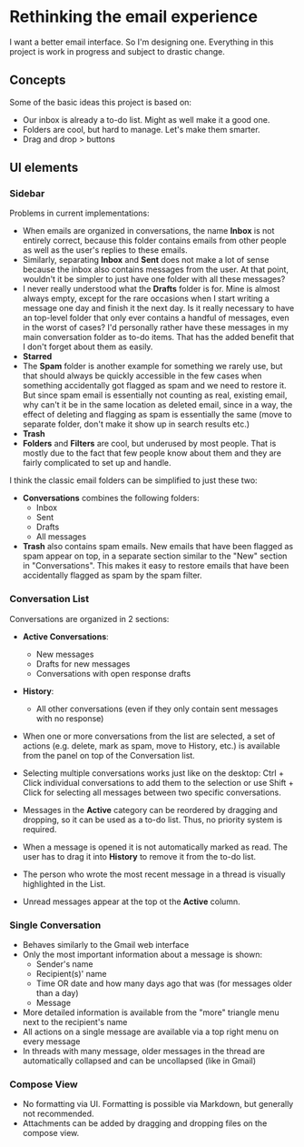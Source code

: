 # Rethinking the email experience

I want a better email interface. So I'm designing one.
Everything in this project is work in progress and subject to drastic change.

## Concepts

Some of the basic ideas this project is based on:

* Our inbox is already a to-do list. Might as well make it a good one.
* Folders are cool, but hard to manage. Let's make them smarter.
* Drag and drop > buttons

## UI elements

### Sidebar

Problems in current implementations:
* When emails are organized in conversations, the name __Inbox__ is not entirely correct, because this folder contains emails from other people as well as the user's replies to these emails.
* Similarly, separating __Inbox__ and __Sent__ does not make a lot of sense because the inbox also contains messages from the user. At that point, wouldn't it be simpler to just have one folder with all these messages?
* I never really understood what the __Drafts__ folder is for. Mine is almost always empty, except for the rare occasions when I start writing a message one day and finish it the next day. Is it really necessary to have an top-level folder that only ever contains a handful of messages, even in the worst of cases? I'd personally rather have these messages in my main conversation folder as to-do items. That has the added benefit that I don't forget about them as easily.
* __Starred__
* The __Spam__ folder is another example for something we rarely use, but that should always be quickly accessible in the few cases when something accidentally got flagged as spam and we need to restore it. But since spam email is essentially not counting as real, existing email, why can't it be in the same location as deleted email, since in a way, the effect of deleting and flagging as spam is essentially the same (move to separate folder, don't make it show up in search results etc.)
* __Trash__
* __Folders__  and __Filters__ are cool, but underused by most people. That is mostly due to the fact that few people know about them and they are fairly complicated to set up and handle.

I think the classic email folders can be simplified to just these two:
* __Conversations__ combines the following folders:
	* Inbox
	* Sent
	* Drafts
	* All messages
* __Trash__ also contains spam emails. New emails that have been flagged as spam appear on top, in a separate section similar to the "New" section in "Conversations". This makes it easy to restore emails that have been accidentally flagged as spam by the spam filter.

### Conversation List

Conversations are organized in 2 sections:
* __Active Conversations__:
	* New messages
	* Drafts for new messages
	* Conversations with open response drafts
* __History__:
	* All other conversations (even if they only contain sent messages with no response)

* When one or more conversations from the list are selected, a set of actions (e.g. delete, mark as spam, move to History, etc.) is available from the panel on top of the Conversation list.
* Selecting multiple conversations works just like on the desktop: Ctrl + Click individual conversations to add them to the selection or use Shift + Click for selecting all messages between two specific conversations. 
* Messages in the __Active__ category can be reordered by dragging and dropping, so it can be used as a to-do list. Thus, no priority system is required.
* When a message is opened it is not automatically marked as read. The user has to drag it into __History__ to remove it from the to-do list.
* The person who wrote the most recent message in a thread is visually highlighted in the List.
* Unread messages appear at the top ot the __Active__ column.


### Single Conversation

* Behaves similarly to the Gmail web interface
* Only the most important information about a message is shown:
	* Sender's name
	* Recipient(s)' name
	* Time OR date and how many days ago that was (for messages older than a day)
	* Message
* More detailed information is available from the "more" triangle menu next to the recipient's name
* All actions on a single message are available via a top right menu on every message
* In threads with many message, older messages in the thread are automatically collapsed and can be uncollapsed (like in Gmail)

### Compose View

* No formatting via UI. Formatting is possible via Markdown, but generally not recommended.
* Attachments can be added by dragging and dropping files on the compose view.
